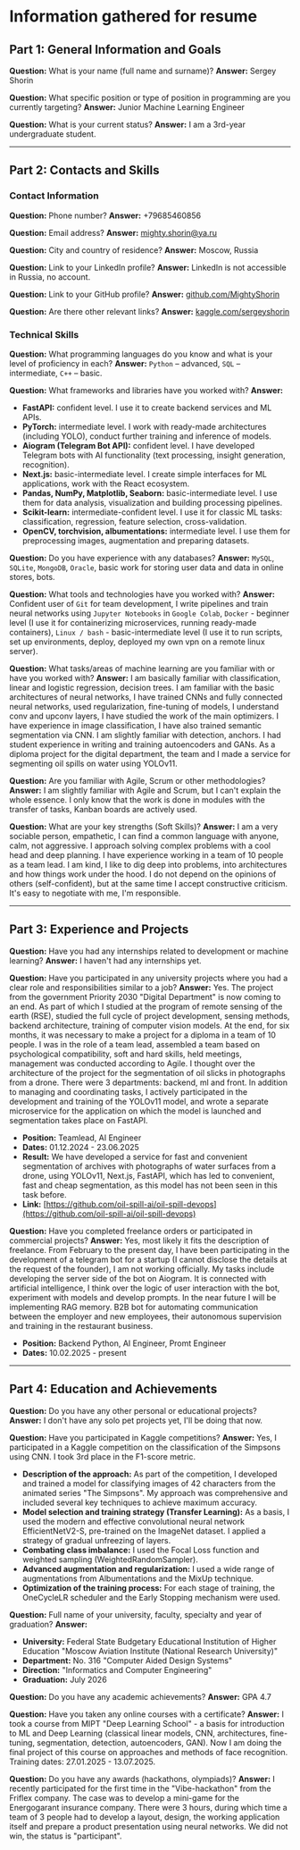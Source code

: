 # Information gathered for resume

## Part 1: General Information and Goals

**Question:** What is your name (full name and surname)?
**Answer:** Sergey Shorin

**Question:** What specific position or type of position in programming are you currently targeting?
**Answer:** Junior Machine Learning Engineer

**Question:** What is your current status?
**Answer:** I am a 3rd-year undergraduate student.

---

## Part 2: Contacts and Skills

### Contact Information

**Question:** Phone number?
**Answer:** +79685460856

**Question:** Email address?
**Answer:** mighty.shorin@ya.ru

**Question:** City and country of residence?
**Answer:** Moscow, Russia

**Question:** Link to your LinkedIn profile?
**Answer:** LinkedIn is not accessible in Russia, no account.

**Question:** Link to your GitHub profile?
**Answer:** [github.com/MightyShorin](https://github.com/MightyShorin)

**Question:** Are there other relevant links?
**Answer:** [kaggle.com/sergeyshorin](https://kaggle.com/sergeyshorin)

### Technical Skills

**Question:** What programming languages do you know and what is your level of proficiency in each?
**Answer:** `Python` – advanced, `SQL` – intermediate, `C++` – basic.

**Question:** What frameworks and libraries have you worked with?
**Answer:**
*   **FastAPI:** confident level. I use it to create backend services and ML APIs.
*   **PyTorch:** intermediate level. I work with ready-made architectures (including YOLO), conduct further training and inference of models.
*   **Aiogram (Telegram Bot API):** confident level. I have developed Telegram bots with AI functionality (text processing, insight generation, recognition).
*   **Next.js:** basic-intermediate level. I create simple interfaces for ML applications, work with the React ecosystem.
*   **Pandas, NumPy, Matplotlib, Seaborn:** basic-intermediate level. I use them for data analysis, visualization and building processing pipelines.
*   **Scikit-learn:** intermediate-confident level. I use it for classic ML tasks: classification, regression, feature selection, cross-validation.
*   **OpenCV, torchvision, albumentations:** intermediate level. I use them for preprocessing images, augmentation and preparing datasets.

**Question:** Do you have experience with any databases?
**Answer:** `MySQL`, `SQLite`, `MongoDB`, `Oracle`, basic work for storing user data and data in online stores, bots.

**Question:** What tools and technologies have you worked with?
**Answer:** Confident user of `Git` for team development, I write pipelines and train neural networks using `Jupyter Notebooks` in `Google Colab`, `Docker` - beginner level (I use it for containerizing microservices, running ready-made containers), `Linux / bash` - basic-intermediate level (I use it to run scripts, set up environments, deploy, deployed my own vpn on a remote linux server).

**Question:** What tasks/areas of machine learning are you familiar with or have you worked with?
**Answer:** I am basically familiar with classification, linear and logistic regression, decision trees. I am familiar with the basic architectures of neural networks, I have trained CNNs and fully connected neural networks, used regularization, fine-tuning of models, I understand conv and upconv layers, I have studied the work of the main optimizers. I have experience in image classification, I have also trained semantic segmentation via CNN. I am slightly familiar with detection, anchors. I had student experience in writing and training autoencoders and GANs. As a diploma project for the digital department, the team and I made a service for segmenting oil spills on water using YOLOv11.

**Question:** Are you familiar with Agile, Scrum or other methodologies?
**Answer:** I am slightly familiar with Agile and Scrum, but I can't explain the whole essence. I only know that the work is done in modules with the transfer of tasks, Kanban boards are actively used.

**Question:** What are your key strengths (Soft Skills)?
**Answer:** I am a very sociable person, empathetic, I can find a common language with anyone, calm, not aggressive. I approach solving complex problems with a cool head and deep planning. I have experience working in a team of 10 people as a team lead. I am kind, I like to dig deep into problems, into architectures and how things work under the hood. I do not depend on the opinions of others (self-confident), but at the same time I accept constructive criticism. It's easy to negotiate with me, I'm responsible.

---

## Part 3: Experience and Projects

**Question:** Have you had any internships related to development or machine learning?
**Answer:** I haven't had any internships yet.

**Question:** Have you participated in any university projects where you had a clear role and responsibilities similar to a job?
**Answer:** Yes. The project from the government Priority 2030 "Digital Department" is now coming to an end. As part of which I studied at the program of remote sensing of the earth (RSE), studied the full cycle of project development, sensing methods, backend architecture, training of computer vision models. At the end, for six months, it was necessary to make a project for a diploma in a team of 10 people. I was in the role of a team lead, assembled a team based on psychological compatibility, soft and hard skills, held meetings, management was conducted according to Agile. I thought over the architecture of the project for the segmentation of oil slicks in photographs from a drone. There were 3 departments: backend, ml and front. In addition to managing and coordinating tasks, I actively participated in the development and training of the YOLOv11 model, and wrote a separate microservice for the application on which the model is launched and segmentation takes place on FastAPI.
*   **Position:** Teamlead, AI Engineer
*   **Dates:** 01.12.2024 - 23.06.2025
*   **Result:** We have developed a service for fast and convenient segmentation of archives with photographs of water surfaces from a drone, using YOLOv11, Next.js, FastAPI, which has led to convenient, fast and cheap segmentation, as this model has not been seen in this task before.
*   **Link:** [https://github.com/oil-spill-ai/oil-spill-devops](https://github.com/oil-spill-ai/oil-spill-devops)

**Question:** Have you completed freelance orders or participated in commercial projects?
**Answer:** Yes, most likely it fits the description of freelance. From February to the present day, I have been participating in the development of a telegram bot for a startup (I cannot disclose the details at the request of the founder), I am not working officially. My tasks include developing the server side of the bot on Aiogram. It is connected with artificial intelligence, I think over the logic of user interaction with the bot, experiment with models and develop prompts. In the near future I will be implementing RAG memory. B2B bot for automating communication between the employer and new employees, their autonomous supervision and training in the restaurant business.
*   **Position:** Backend Python, AI Engineer, Promt Engineer
*   **Dates:** 10.02.2025 - present

---

## Part 4: Education and Achievements

**Question:** Do you have any other personal or educational projects?
**Answer:** I don't have any solo pet projects yet, I'll be doing that now.

**Question:** Have you participated in Kaggle competitions?
**Answer:** Yes, I participated in a Kaggle competition on the classification of the Simpsons using CNN. I took 3rd place in the F1-score metric.
*   **Description of the approach:** As part of the competition, I developed and trained a model for classifying images of 42 characters from the animated series "The Simpsons". My approach was comprehensive and included several key techniques to achieve maximum accuracy.
*   **Model selection and training strategy (Transfer Learning):** As a basis, I used the modern and effective convolutional neural network EfficientNetV2-S, pre-trained on the ImageNet dataset. I applied a strategy of gradual unfreezing of layers.
*   **Combating class imbalance:** I used the Focal Loss function and weighted sampling (WeightedRandomSampler).
*   **Advanced augmentation and regularization:** I used a wide range of augmentations from Albumentations and the MixUp technique.
*   **Optimization of the training process:** For each stage of training, the OneCycleLR scheduler and the Early Stopping mechanism were used.

**Question:** Full name of your university, faculty, specialty and year of graduation?
**Answer:**
*   **University:** Federal State Budgetary Educational Institution of Higher Education "Moscow Aviation Institute (National Research University)"
*   **Department:** No. 316 "Computer Aided Design Systems"
*   **Direction:** "Informatics and Computer Engineering"
*   **Graduation:** July 2026

**Question:** Do you have any academic achievements?
**Answer:** GPA 4.7

**Question:** Have you taken any online courses with a certificate?
**Answer:** I took a course from MIPT "Deep Learning School" - a basis for introduction to ML and Deep Learning (classical linear models, CNN, architectures, fine-tuning, segmentation, detection, autoencoders, GAN). Now I am doing the final project of this course on approaches and methods of face recognition. Training dates: 27.01.2025 - 13.07.2025.

**Question:** Do you have any awards (hackathons, olympiads)?
**Answer:** I recently participated for the first time in the "Vibe-hackathon" from the Friflex company. The case was to develop a mini-game for the Energogarant insurance company. There were 3 hours, during which time a team of 3 people had to develop a layout, design, the working application itself and prepare a product presentation using neural networks. We did not win, the status is "participant".
